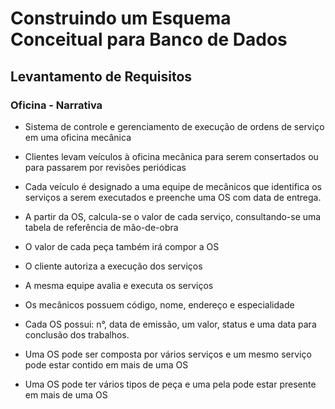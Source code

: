 # Construindo um Esquema Conceitual para Banco de Dados

## Levantamento de Requisitos

### Oficina - Narrativa

* Sistema de controle e gerenciamento de execução de ordens de serviço em uma oficina mecânica

* Clientes levam veículos à oficina mecânica para serem consertados ou para passarem por revisões  periódicas

* Cada veículo é designado a uma equipe de mecânicos que identifica os serviços a serem executados e preenche uma OS com data de entrega.

* A partir da OS, calcula-se o valor de cada serviço, consultando-se uma tabela de referência de mão-de-obra

* O valor de cada peça também irá compor a OS

* O cliente autoriza a execução dos serviços

* A mesma equipe avalia e executa os serviços

* Os mecânicos possuem código, nome, endereço e especialidade

* Cada OS possui: n°, data de emissão, um valor, status e uma data para conclusão dos trabalhos.

* Uma OS pode ser composta por vários serviços e um mesmo serviço pode estar contido em mais de uma OS

* Uma OS pode ter vários tipos de peça e uma pela pode estar presente em mais de uma OS